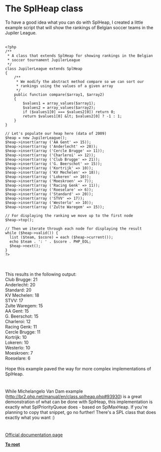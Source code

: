 # The SplHeap class



To have a good idea what you can do with SplHeap, I created a little example script that will show the rankings of Belgian soccer teams in the Jupiler League.<br><br>

```
<?php
/**
 * A class that extends SplHeap for showing rankings in the Belgian
 * soccer tournament JupilerLeague
 */
class JupilerLeague extends SplHeap 
{
    /**
     * We modify the abstract method compare so we can sort our
     * rankings using the values of a given array
     */
    public function compare($array1, $array2)
    {
        $values1 = array_values($array1);
        $values2 = array_values($array2);
        if ($values1[0] === $values2[0]) return 0;
        return $values1[0] &lt; $values2[0] ? -1 : 1;
    }
}

// Let's populate our heap here (data of 2009)
$heap = new JupilerLeague();
$heap->insert(array ('AA Gent' => 15));
$heap->insert(array ('Anderlecht' => 20));
$heap->insert(array ('Cercle Brugge' => 11));
$heap->insert(array ('Charleroi' => 12));
$heap->insert(array ('Club Brugge' => 21));
$heap->insert(array ('G. Beerschot' => 15));
$heap->insert(array ('Kortrijk' => 10));
$heap->insert(array ('KV Mechelen' => 18));
$heap->insert(array ('Lokeren' => 10));
$heap->insert(array ('Moeskroen' => 7));
$heap->insert(array ('Racing Genk' => 11));
$heap->insert(array ('Roeselare' => 6));
$heap->insert(array ('Standard' => 20));
$heap->insert(array ('STVV' => 17));
$heap->insert(array ('Westerlo' => 10));
$heap->insert(array ('Zulte Waregem' => 15));

// For displaying the ranking we move up to the first node
$heap->top();

// Then we iterate through each node for displaying the result
while ($heap->valid()) {
  list ($team, $score) = each ($heap->current());
  echo $team . ': ' . $score . PHP_EOL;
  $heap->next();
}
?>
```
<br><br>This results in the following output:<br>Club Brugge: 21<br>Anderlecht: 20<br>Standard: 20<br>KV Mechelen: 18<br>STVV: 17<br>Zulte Waregem: 15<br>AA Gent: 15<br>G. Beerschot: 15<br>Charleroi: 12<br>Racing Genk: 11<br>Cercle Brugge: 11<br>Kortrijk: 10<br>Lokeren: 10<br>Westerlo: 10<br>Moeskroen: 7<br>Roeselare: 6<br><br>Hope this example paved the way for more complex implementations of SplHeap.  

#

While Michelangelo Van Dam example (http://br2.php.net/manual/en/class.splheap.php#93930) is a great demonstration of what can be done with SplHeap, this implementation is exactly what SplPriorityQueue does - based on SplMaxHeap. If you&apos;re planning to copy that snippet, go no further! There&apos;s a SPL class that does exactly what you want :)  

#

[Official documentation page](https://www.php.net/manual/en/class.splheap.php)

**[To root](/README.md)**